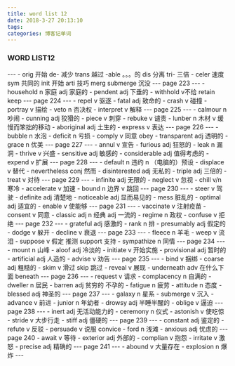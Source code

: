 ```yaml
---
title: word list 12
date: 2018-3-27 20:13:10
tags:
categories: 博客记单词   
---
```


<h3>WORD LIST12</h3>
---
- orig 开始 de- 减少 trans 越过 -able  。。。的  dis 分离 tri- 三倍
- celer 速度 sym 共同的 init 开始 arti 技巧 merg submerge 沉没
---
page 223
---
- household n 家庭 adj 家庭的
- pendent adj 下垂的
- withhold v不给 retain keep
---
page 224
---
- repel  v 驱逐
- fatal adj 致命的
- crash v 碰撞
- portray v 描绘
- veto n 否决权
- interpret  v 解释
---
page 225
---
- calmour n 吵闹
- cunning adj 狡猾的
- piece v 刺穿
- rebuke v 谴责
- lunber n 木材 v 缓慢而笨拙的移动
- aboriginal adj 土生的
- express v 表达
---
page 226
---
- bubble n 水泡
- deficit n 亏损
- comply v 同意 obey
- transparent adj 透明的
- grace n 优美
---
page 227
---
- annul v 宣告
- furious adj 狂怒的
- leak n 漏洞
- thrive v 兴盛
- sensitive adj 敏感的
- considerable adj 值得考虑的
- expend v 扩展
---
page 228
---
- default n 违约 n （电脑的）预设
- displace v 替代
- nevertheless conj  然而
- disinterested adj 无私的
- triple adj 三倍的
- treat v 对待
---
page 229
---
- infinite adj 无限的
- neglect v 忽视
- chill v/n 寒冷
- accelerate v 加速
- bound n 边界 v 跳回
---
page 230
---
- steer v 驾驶
- definite adj 清楚地
- noticeable adj 显而易见的
- mess 脏乱的
- optimal adj 适宜的
- enable  v 使能够
---
page 231
---
- vaccinate v 注射疫苗
- consent v 同意
- classic adj n 经典  adj 一流的
- regime n 政权
- confuse v 拒绝
---
page 232
---
- grateful adj 感激的
- rank n 排
- presumably adj 假定的
- dodge v 躲开
- decline v 衰退
---
page 233
---
- fleece n 羊毛
- weep v 流泪
- suppose v 假定 推测 support 支持
- sympathize n 同情
---
page 234
---
- mount n 山峰
- aloof adj 冷淡的
- initiate v 开始实施
- provisional adj 暂时的
- artificial adj 人造的
- advise v 劝告
---
page 235
---
- bind v 捆绑
- coarse adj 粗糙的
- skim v 滑过 skip 跳过
- reveal v 展现
- underneath adv 在什么下面  beneath
---
page 236
---
- request  v 请求
- complacency n 自满的
- dweller n 居民
- barren adj 贫穷的 不孕的
- fatigue n 疲劳
- attitude n 态度
- blessed adj 神圣的
---
page 237
---
- galaxy n 星系
- submerge v 沉入
- advance v 前进
- junior n 年幼者
- drowsy adj 半睡半醒的
- oblige v 逼迫
---
page 238
---
- inert adj 无活动能力的
- ceremony n 仪式
- astonish v 使吃惊
- stride v 大步行走
- stiff adj 僵硬的
---
page 239
---
- constant adj 鉴定的
- refute v 反驳
- persuade v 说服 convice
- ford n 浅滩
- anxious adj 忧虑的
---
page 240
- await v 等待
- exterior adj 外部的
- complian v 抱怨
- irritate v 激怒
- precise adj 精确的
---
page 241
---
- abound v 大量存在
- explosion n 爆炸
---
